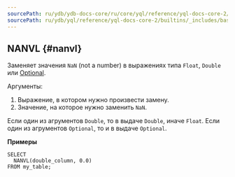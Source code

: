 ```yaml
---
sourcePath: ru/ydb/ydb-docs-core/ru/core/yql/reference/yql-docs-core-2/builtins/_includes/basic/nanvl.md
sourcePath: ru/ydb/yql/reference/yql-docs-core-2/builtins/_includes/basic/nanvl.md
---
```

## NANVL {#nanvl}

Заменяет значения `NaN` (not a number) в выражениях типа `Float`, `Double` или [Optional](../../../types/optional.md).

Аргументы:

1. Выражение, в котором нужно произвести замену.
2. Значение, на которое нужно заменить `NaN`.

Если один из агрументов `Double`, то в выдаче `Double`, иначе `Float`. Если один из агрументов `Optional`, то и в выдаче `Optional`.

**Примеры**
``` yql
SELECT
  NANVL(double_column, 0.0)
FROM my_table;
```
